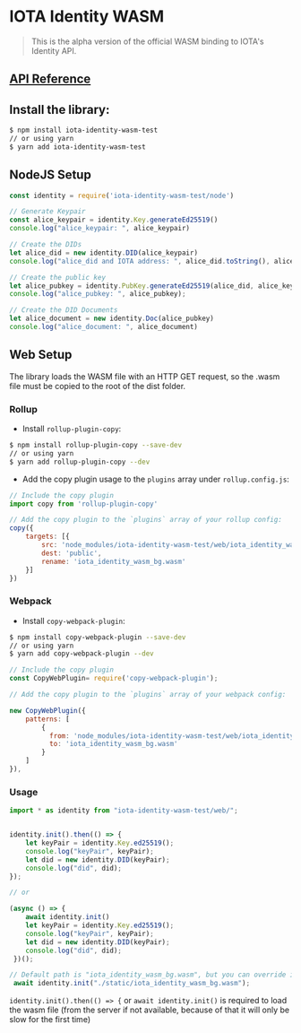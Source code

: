 # IOTA Identity WASM

> This is the alpha version of the official WASM binding to IOTA's Identity API.

## [API Reference](docs/api-reference.md)

## Install the library:

```bash
$ npm install iota-identity-wasm-test
// or using yarn
$ yarn add iota-identity-wasm-test
```

## NodeJS Setup

```js
const identity = require('iota-identity-wasm-test/node')

// Generate Keypair
const alice_keypair = identity.Key.generateEd25519()
console.log("alice_keypair: ", alice_keypair)

// Create the DIDs
let alice_did = new identity.DID(alice_keypair)
console.log("alice_did and IOTA address: ", alice_did.toString(), alice_did.address)

// Create the public key
let alice_pubkey = identity.PubKey.generateEd25519(alice_did, alice_keypair.public)
console.log("alice_pubkey: ", alice_pubkey);

// Create the DID Documents
let alice_document = new identity.Doc(alice_pubkey)
console.log("alice_document: ", alice_document)
```

## Web Setup

The library loads the WASM file with an HTTP GET request, so the .wasm file must be copied to the root of the dist folder.

### Rollup

- Install `rollup-plugin-copy`:

```bash
$ npm install rollup-plugin-copy --save-dev
// or using yarn
$ yarn add rollup-plugin-copy --dev
```

- Add the copy plugin usage to the `plugins` array under `rollup.config.js`:

```js
// Include the copy plugin
import copy from 'rollup-plugin-copy'

// Add the copy plugin to the `plugins` array of your rollup config:
copy({
    targets: [{
        src: 'node_modules/iota-identity-wasm-test/web/iota_identity_wasm_bg.wasm',
        dest: 'public',
        rename: 'iota_identity_wasm_bg.wasm'
    }]
})
```

### Webpack

- Install `copy-webpack-plugin`:

```bash
$ npm install copy-webpack-plugin --save-dev
// or using yarn
$ yarn add copy-webpack-plugin --dev
```

```js
// Include the copy plugin
const CopyWebPlugin= require('copy-webpack-plugin');

// Add the copy plugin to the `plugins` array of your webpack config:

new CopyWebPlugin({
    patterns: [
        {
          from: 'node_modules/iota-identity-wasm-test/web/iota_identity_wasm_bg.wasm',
          to: 'iota_identity_wasm_bg.wasm'
        }
    ]
}),
```

### Usage

```js
import * as identity from "iota-identity-wasm-test/web/";


identity.init().then(() => {
    let keyPair = identity.Key.ed25519();
    console.log("keyPair", keyPair);
    let did = new identity.DID(keyPair);
    console.log("did", did);
});

// or

(async () => {
    await identity.init()
    let keyPair = identity.Key.ed25519();
    console.log("keyPair", keyPair);
    let did = new identity.DID(keyPair);
    console.log("did", did);
 })();

// Default path is "iota_identity_wasm_bg.wasm", but you can override it like this
 await identity.init("./static/iota_identity_wasm_bg.wasm");
```

`identity.init().then(() => {` or `await identity.init()` is required to load the wasm file (from the server if not available, because of that it will only be slow for the first time)
